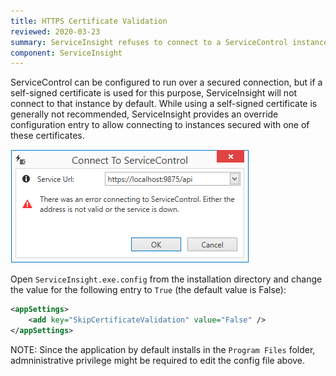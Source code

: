 ```yaml
---
title: HTTPS Certificate Validation
reviewed: 2020-03-23
summary: ServiceInsight refuses to connect to a ServiceControl instance running over HTTPS with a self-signed certificate.
component: ServiceInsight
---
```


ServiceControl can be configured to run over a secured connection, but if a self-signed certificate is used for this purpose, ServiceInsight will not connect to that instance by default. While using a self-signed certificate is generally not recommended, ServiceInsight provides an override configuration entry to allow connecting to instances secured with one of these certificates. 

![ServiceInsight refuses to connect](./images/ssl-validation.png)

Open `ServiceInsight.exe.config` from the installation directory and change the value for the following entry to `True` (the default value is False):

```XML
<appSettings>
    <add key="SkipCertificateValidation" value="False" />
</appSettings>
``` 

NOTE: Since the application by default installs in the `Program Files` folder, admninistrative privilege might be required to edit the config file above. 
